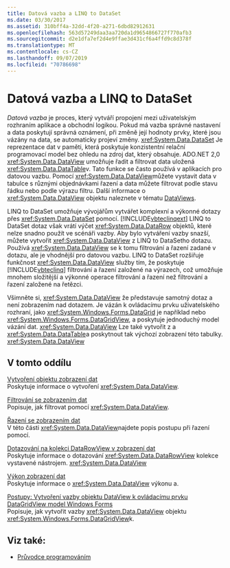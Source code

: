 ```yaml
---
title: Datová vazba a LINQ to DataSet
ms.date: 03/30/2017
ms.assetid: 310bff4a-32dd-4f20-a271-6dbd82912631
ms.openlocfilehash: 563d57249daa3aa720da1d9654866727f770afb3
ms.sourcegitcommit: d2e1dfa7ef2d4e9ffae3d431cf6a4ffd9c8d378f
ms.translationtype: MT
ms.contentlocale: cs-CZ
ms.lasthandoff: 09/07/2019
ms.locfileid: "70786698"
---
```

# <a name="data-binding-and-linq-to-dataset"></a>Datová vazba a LINQ to DataSet
*Datová vazba* je proces, který vytváří propojení mezi uživatelským rozhraním aplikace a obchodní logikou. Pokud má vazba správné nastavení a data poskytují správná oznámení, při změně její hodnoty prvky, které jsou vázány na data, se automaticky projeví změny. <xref:System.Data.DataSet> Je reprezentace dat v paměti, která poskytuje konzistentní relační programovací model bez ohledu na zdroj dat, který obsahuje. ADO.NET 2,0 <xref:System.Data.DataView> umožňuje řadit a filtrovat data uložená <xref:System.Data.DataTable>v. Tato funkce se často používá v aplikacích pro datovou vazbu. Pomocí <xref:System.Data.DataView>můžete vystavit data v tabulce s různými objednávkami řazení a data můžete filtrovat podle stavu řádku nebo podle výrazu filtru. Další informace o <xref:System.Data.DataView> objektu naleznete v tématu [DataViews](./dataset-datatable-dataview/dataviews.md).  
  
 LINQ to DataSet umožňuje vývojářům vytvářet komplexní a výkonné dotazy přes <xref:System.Data.DataSet> pomocí. [!INCLUDE[vbteclinqext](../../../../includes/vbteclinqext-md.md)] LINQ to DataSet dotaz však vrátí výčet <xref:System.Data.DataRow> objektů, které nelze snadno použít ve scénáři vazby. Aby bylo vytváření vazby snazší, můžete vytvořit <xref:System.Data.DataView> z LINQ to DataSetho dotazu. Používá <xref:System.Data.DataView> se k tomu filtrování a řazení zadané v dotazu, ale je vhodnější pro datovou vazbu. LINQ to DataSet rozšiřuje funkčnost <xref:System.Data.DataView> služby tím, že poskytuje [!INCLUDE[vbteclinq](../../../../includes/vbteclinq-md.md)] filtrování a řazení založené na výrazech, což umožňuje mnohem složitější a výkonné operace filtrování a řazení než filtrování a řazení založené na řetězci.  
  
 Všimněte si, <xref:System.Data.DataView> že představuje samotný dotaz a není zobrazením nad dotazem. Je vázán k ovládacímu prvku uživatelského rozhraní, jako <xref:System.Windows.Forms.DataGrid> je například nebo <xref:System.Windows.Forms.DataGridView>, a poskytuje jednoduchý model vázání dat. <xref:System.Data.DataView> Lze také vytvořit z a <xref:System.Data.DataTable>a poskytnout tak výchozí zobrazení této tabulky. <xref:System.Data.DataView>  
  
## <a name="in-this-section"></a>V tomto oddílu  
 [Vytvoření objektu zobrazení dat](creating-a-dataview-object-linq-to-dataset.md)  
 Poskytuje informace o vytvoření <xref:System.Data.DataView>.  
  
 [Filtrování se zobrazením dat](filtering-with-dataview-linq-to-dataset.md)  
 Popisuje, jak filtrovat pomocí <xref:System.Data.DataView>.  
  
 [Řazení se zobrazením dat](sorting-with-dataview-linq-to-dataset.md)  
 V této části <xref:System.Data.DataView>najdete popis postupu při řazení pomocí.  
  
 [Dotazování na kolekci DataRowView v zobrazení dat](querying-the-datarowview-collection-in-a-dataview.md)  
 Poskytuje informace o dotazování <xref:System.Data.DataRowView> kolekce vystavené nástrojem. <xref:System.Data.DataView>  
  
 [Výkon zobrazení dat](dataview-performance.md)  
 Poskytuje informace o <xref:System.Data.DataView> výkonu a.  
  
 [Postupy: Vytvoření vazby objektu DataView k ovládacímu prvku DataGridView model Windows Forms](how-to-bind-a-dataview-object-to-a-winforms-datagridview-control.md)  
 Popisuje, jak vytvořit vazby <xref:System.Data.DataView> objektu <xref:System.Windows.Forms.DataGridView>k.  
  
## <a name="see-also"></a>Viz také:

- [Průvodce programováním](programming-guide-linq-to-dataset.md)
